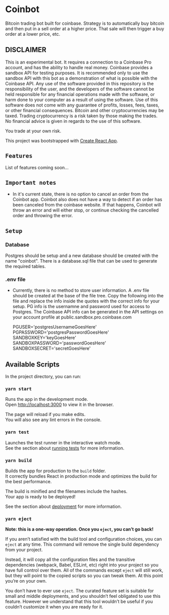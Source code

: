 

# Coinbot

Bitcoin trading bot built for coinbase. Strategy is to automatically buy bitcoin and then put in a sell order at a higher price. That sale will then trigger a buy order at a lower price, etc. 

## DISCLAIMER
This is an experimental bot. It requires a connection to a Coinbase Pro account, and has the ability to handle real money. Coinbase provides a sandbox API for testing purposes. It is recommended only to use the sandbox API with this bot as a demonstration of what is possible with the Coinbase API. Any use of the software provided in this repository is the responsibility of the user, and the developers of the software cannot be held responsible for any financial operations made with the software, or harm done to your computer as a result of using the software. Use of this software does not come with any guarantee of profits, losses, fees, taxes, or other financial consequences. Bitcoin and other cryptocurrencies may be taxed. Trading cryptocurrency is a risk taken by those making the trades. No financial advice is given in regards to the use of this software.

You trade at your own risk.

This project was bootstrapped with [Create React App](https://github.com/facebook/create-react-app).

## `Features`

List of features coming soon...

## `Important notes`
- In it's current state, there is no option to cancel an order from the Coinbot app. Coinbot also does not have a way to detect if an order has been canceled from the coinbase website. If that happens, Coinbot will throw an error and will either stop, or continue checking the cancelled order and throwing the error.

## `Setup`

### Database
Postgres should be setup and a new database should be created with the name "coinbot". There is a database.sql file that can be used to generate the required tables.

### .env file
- Currently, there is no method to store user information. A .env file should be created at the base of the file tree. Copy the following into the file and replace the info inside the quotes with the correct info for your setup. PG info is the usernamne and password used for access to Postgres. The Coinbase API info can be generated in the API settings on your account profile at public.sandbox.pro.coinbase.com

    PGUSER='postgresUsernameGoesHere'
    PGPASSWORD='postgresPasswordGoesHere'
    SANDBOXKEY='keyGoesHere'
    SANDBOXPASSWORD='passwordGoesHere'
    SANDBOXSECRET='secretGoesHere'


## Available Scripts

In the project directory, you can run:

### `yarn start`

Runs the app in the development mode.\
Open [http://localhost:3000](http://localhost:3000) to view it in the browser.

The page will reload if you make edits.\
You will also see any lint errors in the console.

### `yarn test`

Launches the test runner in the interactive watch mode.\
See the section about [running tests](https://facebook.github.io/create-react-app/docs/running-tests) for more information.

### `yarn build`

Builds the app for production to the `build` folder.\
It correctly bundles React in production mode and optimizes the build for the best performance.

The build is minified and the filenames include the hashes.\
Your app is ready to be deployed!

See the section about [deployment](https://facebook.github.io/create-react-app/docs/deployment) for more information.

### `yarn eject`

**Note: this is a one-way operation. Once you `eject`, you can’t go back!**

If you aren’t satisfied with the build tool and configuration choices, you can `eject` at any time. This command will remove the single build dependency from your project.

Instead, it will copy all the configuration files and the transitive dependencies (webpack, Babel, ESLint, etc) right into your project so you have full control over them. All of the commands except `eject` will still work, but they will point to the copied scripts so you can tweak them. At this point you’re on your own.

You don’t have to ever use `eject`. The curated feature set is suitable for small and middle deployments, and you shouldn’t feel obligated to use this feature. However we understand that this tool wouldn’t be useful if you couldn’t customize it when you are ready for it.

